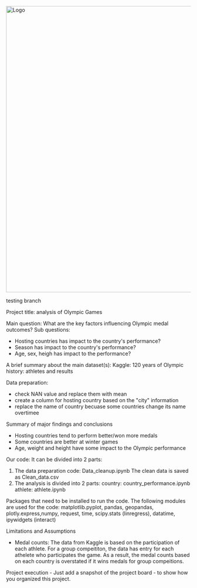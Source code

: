 
<img width="779" alt="Logo" src="https://github.com/soumyaranjanswaincan/project1/assets/159960361/ad26a9a0-387c-42a0-826e-ffd35cf2af13">




testing branch

Project title: analysis of Olympic Games

Main question: What are the key factors influencing Olympic medal outcomes?
Sub questions: 
- Hosting countries has impact to the country's performance? 
- Season has impact to the country's performance?
- Age, sex, heigh has impact to the performance?

A brief summary about the main dataset(s):
Kaggle: 120 years of Olympic history: athletes and results 

Data preparation: 
- check NAN value and replace them with mean
- create a column for hosting country based on the "city" information
- replace the name of country becuase some countries change its name overtimee 

Summary of major findings and conclusions
- Hosting countries tend to perform better/won more medals
- Some countries are better at winter games 
- Age, weight and height have some impact to the Olympic performance

Our code:
It can be divided into 2 parts: 
1. The data preparation code: Data_cleanup.ipynb
    The clean data is saved as Clean_data.csv
2. The analysis is divided into 2 parts:
    country: country_performance.ipynb
    athlete: athlete.ipynb

Packages that need to be installed to run the code. The following modules are used for the code: 
matplotlib.pyplot, pandas, geopandas, plotly.express,numpy, request, time, scipy.stats (linregress), datatime, ipywidgets (interact)

Limitations and Assumptions
- Medal counts: The data from Kaggle is based on the participation of each athlete. For a group compeititon, the data has entry for each athelete who participates the game. As a result, the medal counts based on each country is overstated if it wins medals for group compeitions.  


Project execution - Just add a snapshot of the project board - to show how you organized this project.
